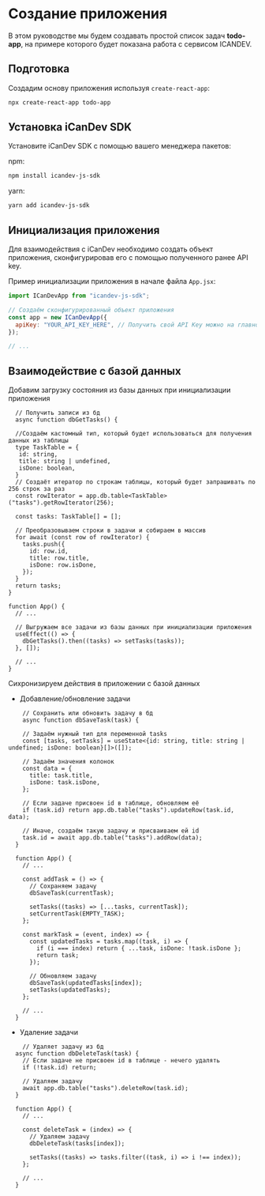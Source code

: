 # Создание приложения

В этом руководстве мы будем создавать простой список задач **todo-app**, на примере которого будет показана работа с сервисом ICANDEV.

## Подготовка

Создадим основу приложения используя `create-react-app`:

```sh
npx create-react-app todo-app
```

## Установка iCanDev SDK

Установите iCanDev SDK с помощью вашего менеджера пакетов:

npm:

```sh
npm install icandev-js-sdk
```

yarn:

```sh
yarn add icandev-js-sdk
```
## Инициализация приложения

Для взаимодействия с iCanDev необходимо создать объект приложения, сконфигурировав его с помощью полученного ранее API key.

Пример инициализации приложения в начале файла `App.jsx`:

```jsx title="src/App.tsx"
import ICanDevApp from "icandev-js-sdk";

// Создаём сконфигурированный объект приложения
const app = new ICanDevApp({
  apiKey: "YOUR_API_KEY_HERE", // Получить свой API Key можно на главной странице проекта
});

// ...
```

## Взаимодействие с базой данных

Добавим загрузку состояния из базы данных при инициализации приложения

   ```tsx title="src/App.tsx"
     // Получить записи из бд
     async function dbGetTasks() {

     //Создаём кастомный тип, который будет использоваться для получения данных из таблицы
     type TaskTable = {
      id: string, 
      title: string | undefined, 
      isDone: boolean,
     }
     // Создаёт итератор по строкам таблицы, который будет запрашивать по 256 строк за раз
     const rowIterator = app.db.table<TaskTable>("tasks").getRowIterator(256);

     const tasks: TaskTable[] = [];

     // Преобразовываем строки в задачи и собираем в массив
     for await (const row of rowIterator) {
       tasks.push({
         id: row.id,
         title: row.title,
         isDone: row.isDone,
       });
     }
     return tasks;
   }

   function App() {
     // ...

     // Выгружаем все задачи из базы данных при инициализации приложения
     useEffect(() => {
       dbGetTasks().then((tasks) => setTasks(tasks));
     }, []);

     // ...
   }
   ```


Сихронизируем действия в приложении с базой данных

   - Добавление/обновление задачи
 
   ```tsx title="src/App.tsx"
       // Сохранить или обновить задачу в бд
       async function dbSaveTask(task) {
 
       // Задаём нужный тип для переменной tasks
       const [tasks, setTasks] = useState<{id: string, title: string | undefined; isDone: boolean}[]>([]);
       
       // Задаём значения колонок
       const data = {
         title: task.title,
         isDone: task.isDone,
       };

       // Если задаче присвоен id в таблице, обновляем её
       if (task.id) return app.db.table("tasks").updateRow(task.id, data);

       // Иначе, создаём такую задачу и присваиваем ей id
       task.id = await app.db.table("tasks").addRow(data);
     }

     function App() {
       // ...

       const addTask = () => {
         // Сохраняем задачу
         dbSaveTask(currentTask);

         setTasks((tasks) => [...tasks, currentTask]);
         setCurrentTask(EMPTY_TASK);
       };

       const markTask = (event, index) => {
         const updatedTasks = tasks.map((task, i) => {
           if (i === index) return { ...task, isDone: !task.isDone };
           return task;
         });

         // Обновляем задачу
         dbSaveTask(updatedTasks[index]);
         setTasks(updatedTasks);
       };

       // ...
     }
   ```

   - Удаление задачи

   ```tsx title="src/App.tsx"
       // Удаляет задачу из бд
     async function dbDeleteTask(task) {
       // Если задаче не присвоен id в таблице - нечего удалять
       if (!task.id) return;

       // Удаляем задачу
       await app.db.table("tasks").deleteRow(task.id);
     }

     function App() {
       // ...

       const deleteTask = (index) => {
         // Удаляем задачу
         dbDeleteTask(tasks[index]);

         setTasks((tasks) => tasks.filter((task, i) => i !== index));
       };

       // ...
     }
   ```
